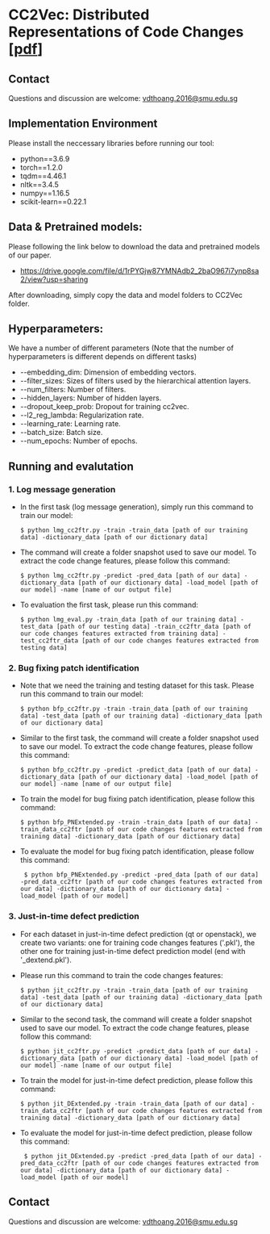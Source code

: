 # CC2Vec: Distributed Representations of Code Changes [[pdf](https://arxiv.org/pdf/2003.05620.pdf)]

## Contact
Questions and discussion are welcome: vdthoang.2016@smu.edu.sg

## Implementation Environment

Please install the neccessary libraries before running our tool:

- python==3.6.9
- torch==1.2.0
- tqdm==4.46.1
- nltk==3.4.5
- numpy==1.16.5
- scikit-learn==0.22.1

## Data & Pretrained models:

Please following the link below to download the data and pretrained models of our paper. 

- https://drive.google.com/file/d/1rPYGjw87YMNAdb2_2baO967i7ynp8sa2/view?usp=sharing

After downloading, simply copy the data and model folders to CC2Vec folder. 

## Hyperparameters:
We have a number of different parameters (Note that the number of hyperparameters is different depends on different tasks)

* --embedding_dim: Dimension of embedding vectors.
* --filter_sizes: Sizes of filters used by the hierarchical attention layers. 
* --num_filters: Number of filters. 
* --hidden_layers: Number of hidden layers. 
* --dropout_keep_prob: Dropout for training cc2vec. 
* --l2_reg_lambda: Regularization rate. 
* --learning_rate: Learning rate. 
* --batch_size: Batch size. 
* --num_epochs: Number of epochs. 

## Running and evalutation

### 1. Log message generation 

- In the first task (log message generation), simply run this command to train our model:

      $ python lmg_cc2ftr.py -train -train_data [path of our training data] -dictionary_data [path of our dictionary data]

- The command will create a folder snapshot used to save our model. To extract the code change features, please follow this command:

      $ python lmg_cc2ftr.py -predict -pred_data [path of our data] -dictionary_data [path of our dictionary data] -load_model [path of our model] -name [name of our output file]
      
- To evaluation the first task, please run this command:

      $ python lmg_eval.py -train_data [path of our training data] -test_data [path of our testing data] -train_cc2ftr_data [path of our code changes features extracted from training data] -test_cc2ftr_data [path of our code changes features extracted from testing data] 

### 2. Bug fixing patch identification

- Note that we need the training and testing dataset for this task. Please run this command to train our model:

      $ python bfp_cc2ftr.py -train -train_data [path of our training data] -test_data [path of our training data] -dictionary_data [path of our dictionary data]

- Similar to the first task, the command will create a folder snapshot used to save our model. To extract the code change features, please follow this command:

      $ python bfp_cc2ftr.py -predict -predict_data [path of our data] -dictionary_data [path of our dictionary data] -load_model [path of our model] -name [name of our output file]
      
- To train the model for bug fixing patch identification, please follow this command: 

      $ python bfp_PNExtended.py -train -train_data [path of our data] -train_data_cc2ftr [path of our code changes features extracted from training data] -dictionary_data [path of our dictionary data]
      
- To evaluate the model for bug fixing patch identification, please follow this command:
      
       $ python bfp_PNExtended.py -predict -pred_data [path of our data] -pred_data_cc2ftr [path of our code changes features extracted from our data] -dictionary_data [path of our dictionary data] -load_model [path of our model]
       
### 3. Just-in-time defect prediction

- For each dataset in just-in-time defect prediction (qt or openstack), we create two variants: one for training code changes features ('.pkl'), the other one for training just-in-time defect prediction model (end with '_dextend.pkl'). 

- Please run this command to train the code changes features:

      $ python jit_cc2ftr.py -train -train_data [path of our training data] -test_data [path of our training data] -dictionary_data [path of our dictionary data]

- Similar to the second task, the command will create a folder snapshot used to save our model. To extract the code change features, please follow this command:

      $ python jit_cc2ftr.py -predict -predict_data [path of our data] -dictionary_data [path of our dictionary data] -load_model [path of our model] -name [name of our output file]
      
- To train the model for just-in-time defect prediction, please follow this command: 

      $ python jit_DExtended.py -train -train_data [path of our data] -train_data_cc2ftr [path of our code changes features extracted from training data] -dictionary_data [path of our dictionary data]
      
- To evaluate the model for just-in-time defect prediction, please follow this command:
      
       $ python jit_DExtended.py -predict -pred_data [path of our data] -pred_data_cc2ftr [path of our code changes features extracted from our data] -dictionary_data [path of our dictionary data] -load_model [path of our model]

## Contact

Questions and discussion are welcome: vdthoang.2016@smu.edu.sg
